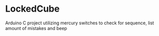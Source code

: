 # LockedCube
Arduino C project utilizing mercury switches to check for sequence, list amount of mistakes and beep
